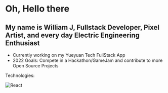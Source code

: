 # Oh, Hello there

## My name is William J, Fullstack Developer, Pixel Artist, and every day Electric Engineering Enthusiast
- Currently working on my Yueyuan Tech FullStack App
- 2022 Goals: Compete in a Hackathon/GameJam and contribute to more Open Source Projects

Technologies:

![React](https://img.shields.io/badge/react-%2320232a.svg?style=for-the-badge&logo=react&logoColor=%2361DAFB)
